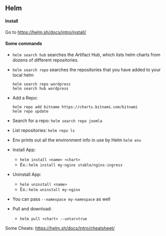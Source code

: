 ## Helm

#### Install

Go to <https://helm.sh/docs/intro/install/>

#### Some commands

- `helm search hub` searches the Artifact Hub, which lists helm charts from dozens of different repositories.
- `helm search repo` searches the repositories that you have added to your local helm
  ```
  helm search repo wordpress
  helm search hub wordpress
  ```

- Add a Repo:
  ```
  helm repo add bitname https://charts.bitnami.com/bitnami
  helm repo update
  ```

- Search for a repo:
  `helm search repo joomla`

- List repositories:
  `helm repo ls`

- Env prints out all the environment info in use by Helm
  `helm env`

- Install App:
  - `helm install <name> <chart>`
  - Ex.: `helm install my-nginx stable/nginx-ingress`
- Uninstall App:
  - `helm uninstall <name>`
  - Ex.: `helm uninstall my-nginx`
- You can pass `--namespace my-namespace` as well

- Pull and download:
  - `helm pull <chart> --untar=true`

Some Cheats:
<https://helm.sh/docs/intro/cheatsheet/>